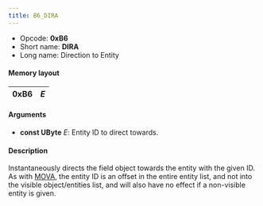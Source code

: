 ```yaml
---
title: B6_DIRA
---
```


-   Opcode: **0xB6**
-   Short name: **DIRA**
-   Long name: Direction to Entity

#### Memory layout

| 0xB6 | *E* |
|------|-----|

#### Arguments

-   **const UByte** *E*: Entity ID to direct towards.

#### Description

Instantaneously directs the field object towards the entity with the given ID. As with [MOVA](AA_MOVA.md), the entity ID is an offset in the entire entity list, and not into the visible object/entities list, and will also have no effect if a non-visible entity is given.
